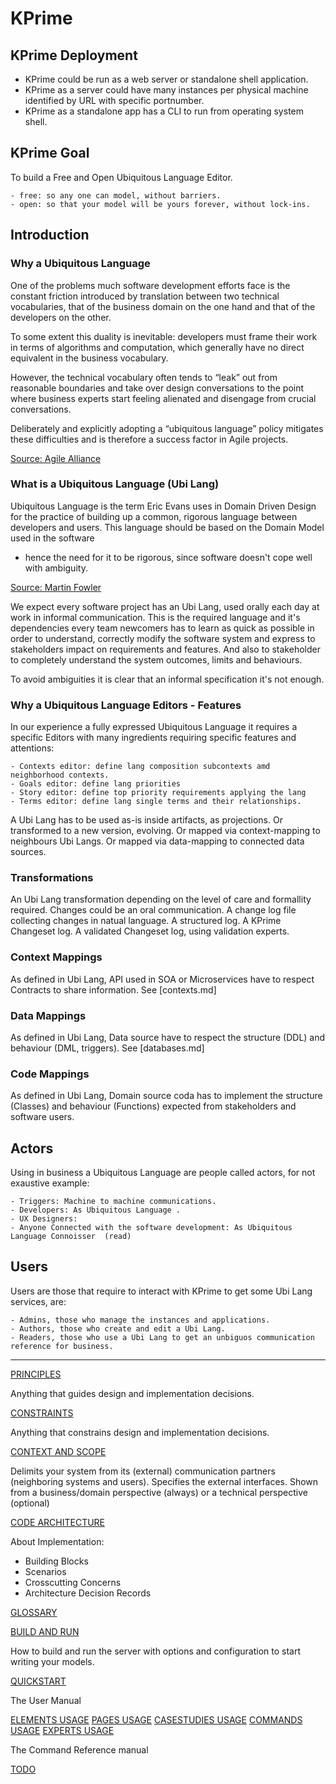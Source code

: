 # KPrime


## KPrime Deployment

* KPrime could be run as a web server or standalone shell application.
* KPrime as a server could have many instances per physical machine identified by URL with specific portnumber.
* KPrime as a standalone app has a CLI to run from operating system shell.

## KPrime Goal

To build a Free and Open Ubiquitous Language Editor. 

    - free: so any one can model, without barriers.
    - open: so that your model will be yours forever, without lock-ins.

## Introduction

### Why a Ubiquitous Language

One of the problems much software development efforts face is the constant friction introduced by translation between 
two technical vocabularies, that of the business domain on the one hand and that of the developers on the other.

To some extent this duality is inevitable: developers must frame their work in terms of algorithms and computation, 
which generally have no direct equivalent in the business vocabulary.

However, the technical vocabulary often tends to “leak” out from reasonable boundaries and take over design 
conversations to the point where business experts start feeling alienated and disengage from crucial conversations.

Deliberately and explicitly adopting a “ubiquitous language” policy mitigates these difficulties and 
is therefore a success factor in Agile projects.

[Source: Agile Alliance](https://www.agilealliance.org/glossary/ubiquitous-language)



### What is a Ubiquitous Language (Ubi Lang)

Ubiquitous Language is the term Eric Evans uses in Domain Driven Design for the practice of building up a common, 
rigorous language between developers and users. This language should be based on the Domain Model used in the software 
- hence the need for it to be rigorous, since software doesn't cope well with ambiguity.

[Source: Martin Fowler](https://www.martinfowler.com/bliki/UbiquitousLanguage.html)

We expect every software project has an Ubi Lang, used orally each day at work in informal communication.
This is the required language and it's dependencies every team newcomers has to learn as quick as possible 
in order to understand, correctly modify the software system and express to stakeholders impact on requirements and features.
And also to stakeholder to completely understand the system outcomes, limits and behaviours. 

To avoid ambiguities it is clear that an informal specification it's not enough.

### Why a Ubiquitous Language Editors - Features

In our experience a fully expressed Ubiquitous Language it requires a specific Editors 
with many ingredients requiring specific features and attentions:

    - Contexts editor: define lang composition subcontexts amd neighborhood contexts. 
    - Goals editor: define lang priorities
    - Story editor: define top priority requirements applying the lang
    - Terms editor: define lang single terms and their relationships.

A Ubi Lang has to be used as-is inside artifacts, as projections.
Or transformed to a new version, evolving.
Or mapped via context-mapping to neighbours Ubi Langs.
Or mapped via data-mapping to connected data sources.

### Transformations

An Ubi Lang transformation depending on the level of care and formallity required.
Changes could be an oral communication.
A change log file collecting changes in natual language.
A structured log.
A KPrime Changeset log.
A validated Changeset log, using validation experts.

### Context Mappings

As defined in Ubi Lang, API used in SOA or Microservices have to respect Contracts to share information.
See [contexts.md]

### Data Mappings

As defined in Ubi Lang, Data source have to respect the structure (DDL) and behaviour (DML, triggers).
See [databases.md]

### Code Mappings

As defined in Ubi Lang, Domain source coda has to implement the structure (Classes) and behaviour (Functions) expected 
from stakeholders and software users. 

## Actors

Using in business a Ubiquitous Language are people called actors, for not exaustive example:

    - Triggers: Machine to machine communications.
    - Developers: As Ubiquitous Language .
    - UX Designers: 
    - Anyone Connected with the software development: As Ubiquitous Language Connoisser  (read)

## Users

Users are those that require to interact with KPrime to get some Ubi Lang services, are: 

    - Admins, those who manage the instances and applications.
    - Authors, those who create and edit a Ubi Lang.
    - Readers, those who use a Ubi Lang to get an unbiguos communication reference for business.

---
[PRINCIPLES](doc/principles.md)

Anything that guides design and implementation decisions.

[CONSTRAINTS](doc/constraints.md)

Anything that constrains design and implementation decisions.

[CONTEXT AND SCOPE](doc/archi/context.md)

Delimits your system from its (external) communication partners (neighboring systems and users). 
Specifies the external interfaces. Shown from a business/domain perspective (always) 
or a technical perspective (optional)

[CODE ARCHITECTURE](doc/archi/archi.md)

About Implementation:

- Building Blocks
- Scenarios
- Crosscutting Concerns
- Architecture Decision Records

[GLOSSARY](doc/glossary.md)

[BUILD AND RUN](doc/build_run.md)

How to build and run the server with options and configuration to start writing your models.

[QUICKSTART](doc/use/quickstart.md)

The User Manual

[ELEMENTS USAGE](doc/use/elements/index.md)
[PAGES USAGE](doc/use/pages/index.md)
[CASESTUDIES USAGE](doc/use/index.md)
[COMMANDS USAGE](doc/use/usage.md)
[EXPERTS USAGE](doc/use/index.md)

The Command Reference manual

[TODO](doc/todo.md)

